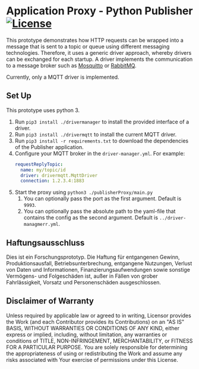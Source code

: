 # Application Proxy - Python Publisher [![License](https://img.shields.io/badge/License-Apache%202.0-blue.svg)](https://opensource.org/licenses/Apache-2.0)

This prototype demonstrates how HTTP requests can be wrapped into a message that is sent to a topic or
queue using different messaging technologies.
Therefore, it uses a generic driver approach, whereby drivers can be exchanged for each startup.
A driver implements the communication to a message broker such as [Mosquitto](https://mosquitto.org/)
or [RabbitMQ](https://rabbitmq.com/).

Currently, only a MQTT driver is implemented.

## Set Up

This prototype uses python 3.

1. Run `pip3 install ./drivermanager` to install the provided interface of a driver.
2. Run `pip3 install ./drivermqtt` to install the current MQTT driver.
3. Run `pip3 install -r requirements.txt` to download the dependencies of the Publisher application.
4. Configure your MQTT broker in the `driver-manager.yml`. For example:
   ````yaml
   requestReplyTopic:
     name: my/topic/id
     driver: drivermqtt.MqttDriver
     connection: 1.2.3.4:1883
   ````
5. Start the proxy using `python3 ./publisherProxy/main.py`
   1. You can optionally pass the port as the first argument.
      Default is `9993`.
   2. You can optionally pass the absolute path to the yaml-file that contains the config as the second argument.
      Default is `../driver-managmerr.yml`.

## Haftungsausschluss

Dies ist ein Forschungsprototyp.
Die Haftung für entgangenen Gewinn, Produktionsausfall, Betriebsunterbrechung, entgangene Nutzungen, Verlust von Daten und Informationen, Finanzierungsaufwendungen sowie sonstige Vermögens- und Folgeschäden ist, außer in Fällen von grober Fahrlässigkeit, Vorsatz und Personenschäden ausgeschlossen.

## Disclaimer of Warranty

Unless required by applicable law or agreed to in writing, Licensor provides the Work (and each Contributor provides its Contributions) on an "AS IS" BASIS, WITHOUT WARRANTIES OR CONDITIONS OF ANY KIND, either express or implied, including, without limitation, any warranties or conditions of TITLE, NON-INFRINGEMENT, MERCHANTABILITY, or FITNESS FOR A PARTICULAR PURPOSE.
You are solely responsible for determining the appropriateness of using or redistributing the Work and assume any risks associated with Your exercise of permissions under this License.
